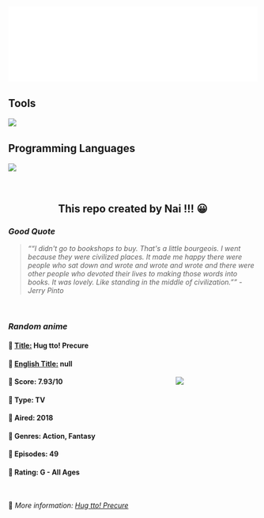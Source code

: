 
<img src="svg/nai.svg" />

<p>
  <h2>Tools</h2>
  <a href="https://skillicons.dev">
    <img src="https://skillicons.dev/icons?i=git,bash,ubuntu,tensorflow,pytorch,docker,raspberrypi" />
  </a>

  <br />

  <h2>Programming Languages</h2>

  <a href="https://skillicons.dev">
    <img src="https://skillicons.dev/icons?i=python,c,cpp" />
  </a>
</p>

<br />

<h2 align="center">This repo created by Nai !!! 😀</h2>
<h3><i>Good Quote</i></h3>

<blockquote>
<i>
<q>“I didn't go to bookshops to buy. That's a little bourgeois. I went because they were civilized places. It made me happy there were people who sat down and wrote and wrote and wrote and there were other people who devoted their lives to making those words into books. It was lovely. Like standing in the middle of civilization.”</q> - Jerry Pinto
</i>
</blockquote>

<br />

<h3><i>Random anime</i></h3>

<h4>
  <strong>🥭 <u>Title:</u></strong> Hug tto! Precure
</h4>

<h4>🌿 <u>English Title:</u> null</h4>

<img align="right" width="165" src=https://cdn.myanimelist.net/images/anime/1220/92883.jpg />

<h4>🌱 Score: 7.93/10</h4>

<h4>🌲 Type: TV</h4>

<h4>🌴 Aired: 2018</h4>

<h4>🌵 Genres: Action, Fantasy</h4>

<h4>🥑 Episodes: 49</h4>

<h4>🍏 Rating: G - All Ages</h4>

<br />

🍂 *More information: [Hug tto! Precure](https://myanimelist.net/anime/36593/Hug_tto_Precure)*
    